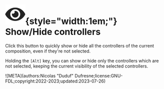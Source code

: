# ![](../../../img/duik/icons/eye.svg){style="width:1em;"} Show/Hide controllers

Click this button to quickly show or hide all the controllers of the current composition, even if they're not selected.

Holding the `[Alt]` key, you can show or hide only the controllers which are not selected, keeping the current visibility of the selected controllers.

![META](authors:Nicolas "Duduf" Dufresne;license:GNU-FDL;copyright:2022-2023;updated:2023-07-26)
